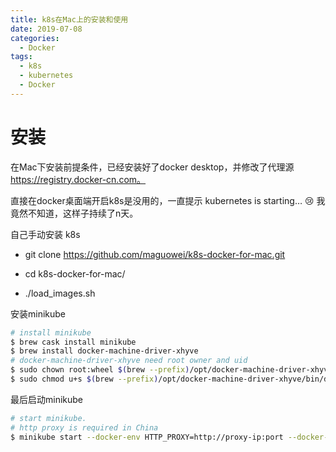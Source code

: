 ```yaml
---
title: k8s在Mac上的安装和使用
date: 2019-07-08
categories:
  - Docker
tags:
  - k8s
  - kubernetes
  - Docker
---
```


# 安装

在Mac下安装前提条件，已经安装好了docker desktop，并修改了代理源 https://registry.docker-cn.com。

直接在docker桌面端开启k8s是没用的，一直提示 kubernetes is starting… :cry: 我竟然不知道，这样子持续了n天。​

自己手动安装 k8s

- git clone https://github.com/maguowei/k8s-docker-for-mac.git

- cd k8s-docker-for-mac/

- ./load_images.sh

安装minikube

```sh
# install minikube
$ brew cask install minikube
$ brew install docker-machine-driver-xhyve
# docker-machine-driver-xhyve need root owner and uid
$ sudo chown root:wheel $(brew --prefix)/opt/docker-machine-driver-xhyve/bin/docker-machine-driver-xhyve
$ sudo chmod u+s $(brew --prefix)/opt/docker-machine-driver-xhyve/bin/docker-machine-driver-xhyve
```

最后启动minikube

```sh
# start minikube.
# http proxy is required in China
$ minikube start --docker-env HTTP_PROXY=http://proxy-ip:port --docker-env HTTPS_PROXY=http://proxy-ip:port --vm-driver=xhyve
```

